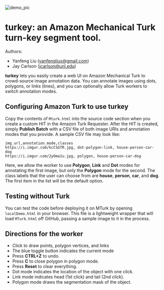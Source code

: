 ![demo_pic](https://i.imgur.com/s0klKA3.jpg)

# **turkey**: an Amazon Mechanical Turk turn-key segment tool. 

Authors: 
* Yanfeng Liu (yanfengliux@gmail.com)
* Jay Carlson (jcarlson@unl.edu)

**turkey** lets you easily create a web UI on Amazon Mechanical Turk to crowd-source image annotation data. You can annotate images using dots, polygons, or links (lines), and you can optionally allow Turk workers to switch annotation modes.

## Configuring Amazon Turk to use turkey

Copy the contents of `Mturk.html` into the source code section when you create a custom HIT in the Amazon Turk Requester. After the HIT is created, simply **Publish Batch** with a CSV file of both image URIs and annotation modes that you provide. A sample CSV file may look like:

```
img_url,annotation_mode,classes
https://i.imgur.com/kcCSGTR.jpg, dot-polygon-link, house-person-car-dog
https://i.imgur.com/2yOma1u.jpg, polygon, house-person-car-dog
```

Here, we allow the worker to use **Polygon**, **Link** and **Dot** modes for annotating the first image, but only the **Polygon** mode for the second. The class labels that the user can choose from are **house**, **person**, **car**, and **dog**. The first item in the list will be the default option. 

## Testing without Turk
You can test the code before deploying it on MTurk by opening `localDemo.html` in your browser. This file is a lightweight wrapper that will load `MTurk.html` off GitHub, passing a sample image to it in the process.

## Directions for the worker
 * Click to draw points, polygon vertices, and links
 * The blue toggle button indicates the current mode
 * Press **CTRL+Z** to undo.
 * Press **C** to close polygon in polygon mode.
 * Press **Reset** to clear everything.
 * Dot mode indicates the location of the object with one click. 
 * Link mode indicates head (1st click) and tail (2nd click).
 * Polygon mode draws the segmentation mask of the object.
